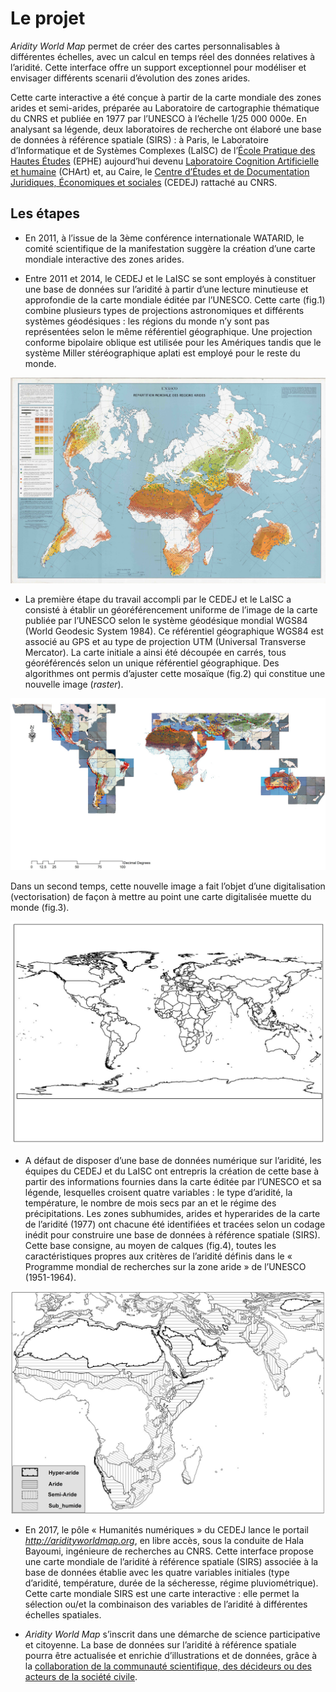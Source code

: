 # Le projet

_Aridity World Map_ permet de créer des cartes personnalisables à différentes échelles, avec un calcul en temps réel des données relatives à l’aridité. Cette interface offre un support exceptionnel pour modéliser et envisager différents scenarii d’évolution des zones arides.

Cette carte interactive a été conçue à partir de la carte mondiale des zones arides et semi-arides, préparée au Laboratoire de cartographie thématique du CNRS et publiée en 1977 par l’UNESCO à l’échelle 1/25 000 000e. En analysant sa légende, deux laboratoires de recherche ont élaboré une base de données à référence spatiale (SIRS) : à Paris, le Laboratoire d’Informatique et de Systèmes Complexes (LaISC) de l’[École Pratique des Hautes Études](https://www.ephe.fr/) (EPHE) aujourd’hui devenu [Laboratoire Cognition Artificielle et humaine](http://www.cognition-usages.org/chart2/) (CHArt) et, au Caire, le [Centre d’Études et de Documentation Juridiques, Économiques et sociales](cedej-eg.org) (CEDEJ) rattaché au CNRS.

## Les étapes

- En 2011, à l’issue de la 3ème conférence internationale WATARID, le comité scientifique de la manifestation suggère la création d’une carte mondiale interactive des zones arides.

- Entre 2011 et 2014, le CEDEJ et le LaISC se sont employés à constituer une base de données sur l’aridité à partir d’une lecture minutieuse et approfondie de la carte mondiale éditée par l’UNESCO. Cette carte (fig.1) combine plusieurs types de projections astronomiques et différents systèmes géodésiques : les régions du monde n’y sont pas représentées selon le même référentiel géographique. Une projection conforme bipolaire oblique est utilisée pour les Amériques tandis que le système Miller stéréographique aplati est employé pour le reste du monde.


![Carte originale de l'Unesco](/images/Fig_1.jpg)

- La première étape du travail accompli par le CEDEJ et le LaISC a consisté à établir un géoréférencement uniforme de l’image de la carte publiée par l’UNESCO selon le système géodésique mondial WGS84 (World Geodesic System 1984). Ce référentiel géographique WGS84 est associé au GPS et au type de projection UTM (Universal Transverse Mercator).
La carte initiale a ainsi été découpée en carrés, tous géoréférencés selon un unique référentiel géographique. Des algorithmes ont permis d’ajuster cette mosaïque  (fig.2) qui constitue une nouvelle image (*raster*).

![Carte découpée en raster](/images/Fig_2.jpg)

Dans un second temps, cette nouvelle image a fait l’objet d’une digitalisation (vectorisation) de façon à mettre au point une carte digitalisée muette du monde (fig.3).

![Carte digitalisée](/images/Fig_3.jpg)

- A défaut de disposer d’une base de données numérique sur l’aridité, les équipes du CEDEJ et du LaISC ont entrepris la création de cette base à partir des informations fournies dans la carte éditée par l’UNESCO et sa légende, lesquelles croisent quatre variables : le type d’aridité, la température, le nombre de mois secs par an et le régime des précipitations.
Les zones subhumides, arides et hyperarides de la carte de l’aridité (1977) ont chacune été identifiées et tracées selon un codage inédit pour construire une base de données à référence spatiale (SIRS). Cette base consigne, au moyen de calques (fig.4), toutes les caractéristiques propres aux critères de l’aridité définis dans le « Programme mondial  de recherches sur la zone aride » de l’UNESCO (1951-1964).

![Calques d'aridité](/images/Fig_4.jpg)

- En 2017, le pôle « Humanités numériques » du CEDEJ lance le portail *http://aridityworldmap.org*, en libre accès, sous la conduite de Hala Bayoumi, ingénieure de recherches au CNRS. Cette interface propose une carte mondiale de l’aridité à référence spatiale (SIRS) associée à la base de données établie avec les quatre variables initiales (type d’aridité, température, durée de la sécheresse, régime pluviométrique). Cette carte mondiale SIRS est une carte interactive : elle permet la sélection ou/et la combinaison des variables de l’aridité à différentes échelles spatiales.

- *Aridity World Map* s’inscrit dans une démarche de science participative et citoyenne. La base de données sur l’aridité à référence spatiale pourra être actualisée et enrichie d’illustrations et de données, grâce à la [collaboration de la communauté scientifique, des décideurs ou des acteurs de la société civile](/page/contribute).
